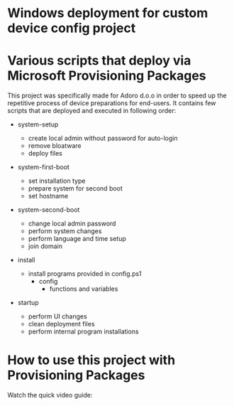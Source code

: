 # Windows deployment for custom device config project


# Various scripts that deploy via Microsoft Provisioning Packages

This project was specifically made for Adoro d.o.o in order to speed up the repetitive process of device preparations for end-users. It contains few scripts that are deployed and executed in following order:

* system-setup
    - create local admin without password for auto-login
    - remove bloatware
    - deploy files 

* system-first-boot
    - set installation type
    - prepare system for second boot
    - set hostname

* system-second-boot
    - change local admin password
    - perform system changes
    - perform language and time setup
    - join domain

* install
    - install programs provided in config.ps1
        * config
            - functions and variables

* startup
    - perform UI changes
    - clean deployment files
    - perform internal program installations


# How to use this project with Provisioning Packages

Watch the quick video guide:
<a href="https://www.youtube.com/" target="_blank"> </a>